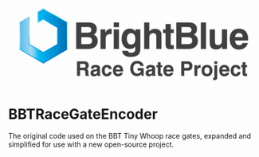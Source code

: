 # ![Logo](media/logo.png)

# BBTRaceGateEncoder
The original code used on the BBT Tiny Whoop race gates, expanded and simplified for use with a new open-source project.
